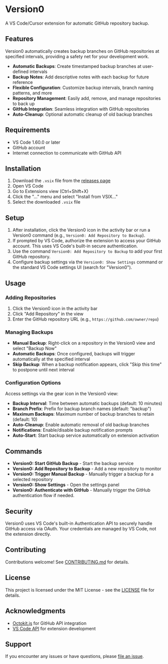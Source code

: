 # Version0

A VS Code/Cursor extension for automatic GitHub repository backup.

## Features

Version0 automatically creates backup branches on GitHub repositories at specified intervals, providing a safety net for your development work.

- **Automatic Backups**: Create timestamped backup branches at user-defined intervals
- **Backup Notes**: Add descriptive notes with each backup for future reference
- **Flexible Configuration**: Customize backup intervals, branch naming patterns, and more
- **Repository Management**: Easily add, remove, and manage repositories to back up
- **GitHub Integration**: Seamless integration with GitHub repositories
- **Auto-Cleanup**: Optional automatic cleanup of old backup branches

## Requirements

- VS Code 1.60.0 or later
- GitHub account
- Internet connection to communicate with GitHub API

## Installation

1. Download the `.vsix` file from the [releases page](https://github.com/yourusername/version0/releases/latest)
2. Open VS Code
3. Go to Extensions view (Ctrl+Shift+X)
4. Click the "..." menu and select "Install from VSIX..."
5. Select the downloaded `.vsix` file

## Setup

1. After installation, click the Version0 icon in the activity bar or run a Version0 command (e.g., `Version0: Add Repository to Backup`).
2. If prompted by VS Code, authorize the extension to access your GitHub account. This uses VS Code's built-in secure authentication.
3. Use the command `Version0: Add Repository to Backup` to add your first GitHub repository.
4. Configure backup settings via the `Version0: Show Settings` command or the standard VS Code settings UI (search for "Version0").

## Usage

### Adding Repositories

1. Click the Version0 icon in the activity bar
2. Click "Add Repository" in the view
3. Enter the GitHub repository URL (e.g., `https://github.com/owner/repo`)

### Managing Backups

- **Manual Backup**: Right-click on a repository in the Version0 view and select "Backup Now"
- **Automatic Backups**: Once configured, backups will trigger automatically at the specified interval
- **Skip Backup**: When a backup notification appears, click "Skip this time" to postpone until next interval

### Configuration Options

Access settings via the gear icon in the Version0 view:

- **Backup Interval**: Time between automatic backups (default: 10 minutes)
- **Branch Prefix**: Prefix for backup branch names (default: "backup")
- **Maximum Backups**: Maximum number of backup branches to retain (default: 10)
- **Auto-Cleanup**: Enable automatic removal of old backup branches
- **Notifications**: Enable/disable backup notification prompts
- **Auto-Start**: Start backup service automatically on extension activation

## Commands

- **Version0: Start GitHub Backup** - Start the backup service
- **Version0: Add Repository to Backup** - Add a new repository to monitor
- **Version0: Trigger Manual Backup** - Manually trigger a backup for a selected repository
- **Version0: Show Settings** - Open the settings panel
- **Version0: Authenticate with GitHub** - Manually trigger the GitHub authentication flow if needed.

## Security

Version0 uses VS Code's built-in Authentication API to securely handle GitHub access via OAuth. Your credentials are managed by VS Code, not the extension directly.

## Contributing

Contributions welcome! See [CONTRIBUTING.md](CONTRIBUTING.md) for details.

## License

This project is licensed under the MIT License - see the [LICENSE](LICENSE) file for details.

## Acknowledgments

- [Octokit.js](https://github.com/octokit/rest.js/) for GitHub API integration
- [VS Code API](https://code.visualstudio.com/api) for extension development

## Support

If you encounter any issues or have questions, please [file an issue](https://github.com/yourusername/version0/issues). 